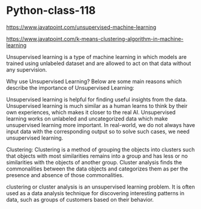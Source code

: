 # Python-class-118

https://www.javatpoint.com/unsupervised-machine-learning

https://www.javatpoint.com/k-means-clustering-algorithm-in-machine-learning

Unsupervised learning is a type of machine learning in which models are trained using unlabeled dataset and are allowed to act on that data without any supervision.

Why use Unsupervised Learning?
Below are some main reasons which describe the importance of Unsupervised Learning:

Unsupervised learning is helpful for finding useful insights from the data.
Unsupervised learning is much similar as a human learns to think by their own experiences, which makes it closer to the real AI.
Unsupervised learning works on unlabeled and uncategorized data which make unsupervised learning more important.
In real-world, we do not always have input data with the corresponding output so to solve such cases, we need unsupervised learning.


Clustering: Clustering is a method of grouping the objects into clusters such that objects with most similarities remains into a group and has less or no similarities with the objects of another group. Cluster analysis finds the commonalities between the data objects and categorizes them as per the presence and absence of those commonalities.


clustering or cluster analysis is an unsupervised learning problem. It is often used as a data analysis technique for discovering interesting patterns in data, such as groups of customers based on their behavior.

